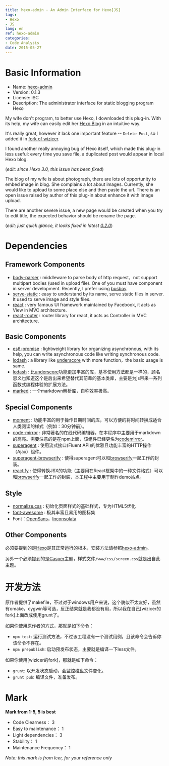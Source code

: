 ```yaml
---
title: hexo-admin - An Admin Interface for Hexo[JS]
tags:
- Hexo
- JS
lang: en
ref: hexo-admin
categories:
- Code Analysis
date: 2015-05-27
---
```


# Basic Information

* Name: [hexo-admin]
* Version: 0.1.3
* License: ISC
* Description: The administrator interface for static blogging program Hexo

My wife don't program, to better use Hexo, I downloaded this plug-in. With its help, my wife can
easily edit her [Hexo Blog](http://hiyaphoto.com) in an intuitive way.

It's really great, however it lack one important feature -- `Delete Post`, so I added it in [fork of
wizicer].

I found another really annoying bug of Hexo itself, which made this plug-in less useful: every time
you save file, a duplicated post would appear in local Hexo blog.

(*edit: since Hexo 3.0, this issue has been fixed*)

The blog of my wife is about photograph, there are lots of opportunity to embed image in blog. She
complains a lot about images. Currently, she would like to upload to some place else and then paste
the url. There is an open issue raised by author of this plug-in about enhance it with image upload.

There are another severe issue, a new page would be created when you try to edit title, the expected
behavior should be rename the page.

(*edit: just quick glance, it looks fixed in latest
[0.2.0](https://github.com/jaredly/hexo-admin/commit/2b5f8529585fc2a6e9afe451f36af6e355a88e66)*)

# Dependencies

## Framework Components

* [body-parser] : middleware to parse body of http request，not support multipart bodies (used in
  upload file). One of you must have component in server development. Recently, I prefer using
  [busboy].
* [serve-static] : easy to understand by its name, serve static files in server. It used to serve
  image and style files.
* [react] : very famous UI framework maintained by Facebook, it acts as View in MVC architecture.
* [react-router] : router library for react, it acts as Controller in MVC architecture.

## Basic Components

* [es6-promise] : lightweight library for organizing asynchronous, with its help, you can write
  asynchronous code like writing synchronous code.
* [lodash] : a library like [underscore] with more function，the basic usage is same.
* [lodash] : 比[underscore]功能更加丰富的库，基本使用方法都是一样的，顾名思义也知道这个是后出来希望替代其前辈的基本类库，主要是为js带来一系列函数式编程体验的扩展方法。
* [marked] : 一个markdown解析库，自称效率极高。

## Special Components

* [moment] : 功能丰富的用于操作日期时间的库，可以方便的将时间转换成适合人类阅读的样式（例如：30分钟前）。
* [code-mirror] : 非常著名的在线代码编辑器，在本程序中主要用于markdown的高亮。需要注意的是在npm上面，该组件已经更名为[codemirror]。
* [superagent] : 使用流式接口(Fluent API)的优雅且功能丰富的HTTP操作（Ajax）组件。
* [superagent-browserify] : 使得superagent可以和[browserify]一起工作的封装。
* [reactify] : 使得转换JSX的功能（主要用在React框架中的一种文件格式）可以和[browserify]一起工作的封装，本工程中主要用于制作demo站点。

## Style

* [normalize.css] : 初始化页面样式的基础样式，专为HTML5优化
* [font-awesome] : 极其丰富且易用的图标集
* Font：[OpenSans]，[Inconsolata]

## Other Components

必须要提到的是[Hexo]是其正常运行的根本，安装方法请参照[hexo-admin]。

另外一个必须提到的是[Casper]主题，样式文件`/www/css/screen.css`就是出自此主题。

# 开发方法

原作者提供了makefile，不过对于windows用户来说，这个貌似不太友好，虽然有omake，cygwin等可选，反正结果就是我都没有用，所以我在自己[wizicer的fork]上面改成使用grunt了。

如果你使用原作者的方式，那就是如下命令：

* `npm test`: 运行测试方法，不过该工程没有一个测试用例，且该命令会告诉你该命令不存在。
* `npm prepublish`: 启动预发布状态，主要就是编译一下less文件。

如果你使用[wizicer的fork]，那就是如下命令：

* `grunt`: 以开发状态启动，会监控磁盘文件变化。
* `grunt pub`: 编译文件，准备发布。

# Mark

**Mark from 1-5, 5 is best**

* Code Clearness： 3
* Easy to maintenance： 1
* Light dependencies： 3
* Stability： 1
* Maintenance Frequency： 1

*Note: this mark is from Icer, for your reference only*

[hexo-admin]: http://jaredly.github.io/hexo-admin/
[fork of wizicer]: https://github.com/wizicer/hexo-admin

[body-parser]: https://www.npmjs.com/package/body-parser
[moment]: https://www.npmjs.com/package/moment
[serve-static]: https://www.npmjs.com/package/serve-static
[code-mirror]: https://www.npmjs.com/package/code-mirror
[es6-promise]: https://www.npmjs.com/package/es6-promise
[react]: https://www.npmjs.com/package/react
[react-router]: https://www.npmjs.com/package/react-router
[lodash]: https://www.npmjs.com/package/lodash
[marked]: https://www.npmjs.com/package/marked
[reactify]: https://www.npmjs.com/package/reactify
[superagent]: https://www.npmjs.com/package/superagent
[superagent-browserify]: https://www.npmjs.com/package/superagent-browserify

[busboy]: https://www.npmjs.org/package/busboy
[codemirror]: https://www.npmjs.com/package/codemirror
[underscore]: https://www.npmjs.com/package/underscore
[browserify]: https://www.npmjs.com/package/browserify
[Casper]: https://github.com/lacymorrow/casper
[Hexo]: http://hexo.io/

[normalize.css]: http://necolas.github.io/normalize.css/
[OpenSans]: http://www.google.com/fonts/specimen/Open+Sans
[Inconsolata]: http://www.google.com/fonts/specimen/Inconsolata
[font-awesome]: http://fortawesome.github.io/Font-Awesome/
